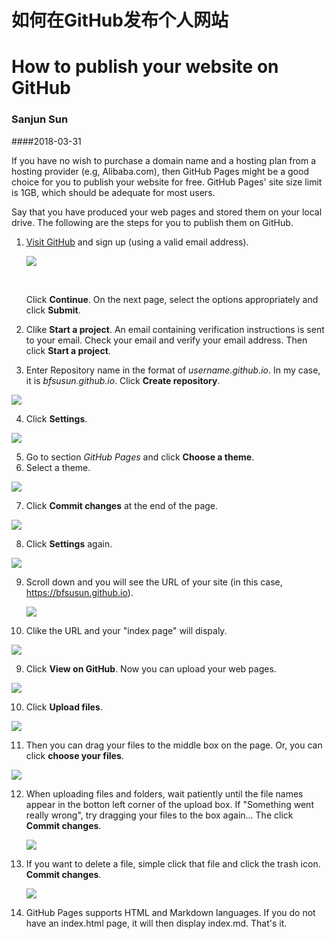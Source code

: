 # 如何在GitHub发布个人网站

# How to publish your website on GitHub

### Sanjun Sun

####2018-03-31

If you have no wish to purchase a domain name and a hosting plan from a hosting provider (e.g, Alibaba.com), then GitHub Pages might be a good choice for you to publish your website for free. GitHub Pages' site size limit is 1GB, which should be adequate for most users.

Say that you have produced your web pages and stored them on your local drive. The following are the steps for you to publish them on GitHub.

1. [Visit GitHub](https://github.com/) and sign up (using a valid email address).

   ![](E:\我的坚果云\website\images\01register.png)

   ​

   Click **Continue**. On the next page, select the options appropriately and click **Submit**.

2. Clike **Start a project**. An email containing verification instructions is sent to your email. Check your email and verify your email address. Then click **Start a project**.

3. Enter Repository name in the format of *username.github.io*. In my case, it is *bfsusun.github.io*. Click **Create repository**.


![](E:\我的坚果云\website\images\02NewRepo.png)

4. Click **Settings**.

![](E:\我的坚果云\website\images\03Settings.png)

5. Go to section *GitHub Pages* and click **Choose a theme**.
6. Select a theme.

![](E:\我的坚果云\website\images\04theme.png)

7. Click **Commit changes** at the end of the page.

![](E:\我的坚果云\website\images\05Commit.png)

8. Click **Settings** again. 

![](E:\我的坚果云\website\images\06Settings.png)

9. Scroll down and you will see the URL of your site (in this case, https://bfsusun.github.io). 

   ![](E:\我的坚果云\website\images\07URL.png)

10. Clike the URL and your "index page" will dispaly. 

![](E:\我的坚果云\website\images\08index.png)

9.  Click **View on GitHub**. Now you can upload your web pages.

![](E:\我的坚果云\website\images\09Site.png)

10. Click **Upload files**. 

![](E:\我的坚果云\website\images\10Drag.png)

11. Then you can drag your files to the middle box on the page. Or, you can click **choose your files**. 

![](E:\我的坚果云\website\images\11drag.png)

12. When uploading files and folders, wait patiently until the file names appear in the botton left  corner of the upload box. If "Something went really wrong", try dragging your files to the box again... The click **Commit changes**.

    ![](E:\我的坚果云\website\images\12uploaded.png)

13. If you want to delete a file, simple click that file and click the trash icon. **Commit changes**.

    ![](E:\我的坚果云\website\images\13delete.png)

14. GitHub Pages supports HTML and Markdown languages. If you do not have an index.html page, it will then display index.md.  That's it. 


